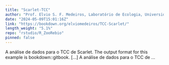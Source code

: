 ```yaml
---
title: "Scarlet-TCC"
author: "Prof. Elvio S. F. Medeiros, Laboratório de Ecologia, Universidade Estadual da Paraíba, Campus V, João Pessoa, PB"
date: "2024-05-09T15:01:16Z"
link: "https://bookdown.org/elviomedeiros/TCC-Scarlet/"
length_weight: "5.1%"
repo: "rstudio/R_ZooRebio"
pinned: false
---
```


A análise de dados para o TCC de Scarlet. The output format for this example is bookdown::gitbook. [...] A análise de dados para o TCC de ...

